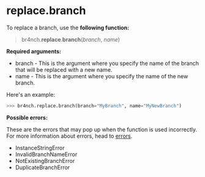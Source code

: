 # replace.branch

To replace a branch, use the **following function:**

> br4nch.**replace**.**branch**(*branch*, *name*)

**Required arguments:**

- branch - This is the argument where you specify the name of the branch that will be replaced with a new name.
- name - This is the argument where you specify the name of the new branch.

Here's an example:

```python
>>> br4nch.replace.branch(branch="MyBranch", name="MyNewBranch")
```

**Possible errors:**

These are the errors that may pop up when the function is used incorrectly. For more information about errors, head to [errors](../../guides/errors.md).

- InstanceStringError
- InvalidBranchNameError
- NotExistingBranchError
- DuplicateBranchError

